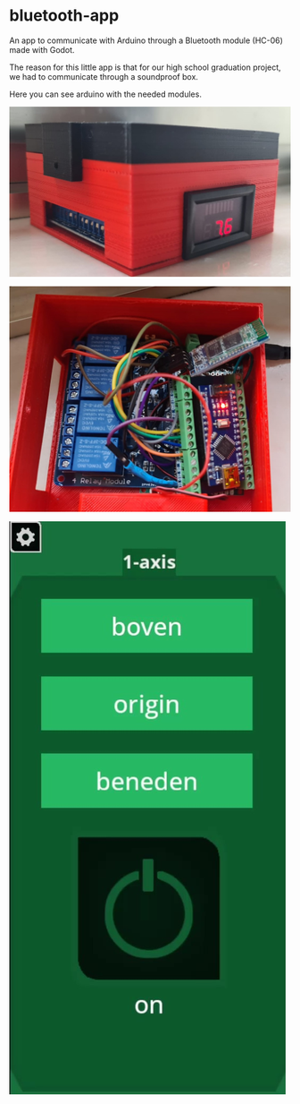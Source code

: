 # bluetooth-app
An app to communicate with Arduino through a Bluetooth module (HC-06) made with Godot.

The reason for this little app is that for our high school graduation project, we had to communicate through a soundproof box.

Here you can see arduino with the needed modules.


![here is the electronics for this project](https://github.com/Buni42/bluetooth-app/blob/main/pictures/bapp_doos_front2.jpg)

![here is the electronics for this project](https://github.com/Buni42/bluetooth-app/blob/main/pictures/WhatsApp%20Image%202023-02-23%20at%2016.04.32.jpg)

![the UI](https://github.com/Buni42/bluetooth-app/blob/main/pictures/2023-02-23%2016-54-04_Moment%20(2).jpg)

